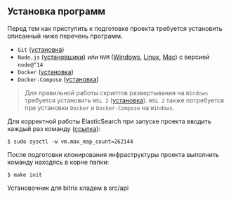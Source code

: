 ## Установка программ
Перед тем как приступить к подготовке проекта требуется установить описанный ниже перечень программ.
- `Git` ([установка](https://git-scm.com/book/ru/v2/%D0%92%D0%B2%D0%B5%D0%B4%D0%B5%D0%BD%D0%B8%D0%B5-%D0%A3%D1%81%D1%82%D0%B0%D0%BD%D0%BE%D0%B2%D0%BA%D0%B0-Git))
- `Node.js` ([установщики](https://nodejs.org/download/release/v14.19.0/)) или `NVM` ([Windows](https://github.com/coreybutler/nvm-windows), [Linux](https://github.com/nvm-sh/nvm), [Mac](https://github.com/nvm-sh/nvm)) с версией `node@^14`
- `Docker` ([установка](https://docs.docker.com/engine/install/))
- `Docker-Compose` ([установка](https://docs.docker.com/compose/install/))

> Для правильной работы скриптов развертывания на `Windows` требуется установить `WSL 2` ([установка](https://docs.microsoft.com/ru-ru/windows/wsl/install)). `WSL 2` также потребуется при установки `Docker` и `Docker-Compose` на `Windows`.


Для корректной работы ElasticSearch при запуске проекта вводить каждый раз команду ([ссылка](https://www.elastic.co/guide/en/elasticsearch/reference/current/docker.html#_set_vm_max_map_count_to_at_least_262144)):
```shell
$ sudo sysctl -w vm.max_map_count=262144
```

После подготовки клонирования инфраструктуры проекта выполнить команду находясь в корне папки:
```shell
$ make init
```

Установочник для bitrix кладем в src/api